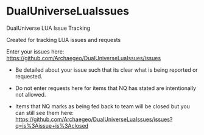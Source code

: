 # DualUniverseLuaIssues
DualUniverse LUA Issue Tracking

Created for tracking LUA issues and requests

Enter your issues here:
https://github.com/Archaegeo/DualUniverseLuaIssues/issues 

* Be detailed about your issue such that its clear what is being reported or requested. 

* Do not enter requests here for items that NQ has stated are intentionally not allowed.  

* Items that NQ marks as being fed back to team will be closed but you can still see them here: https://github.com/Archaegeo/DualUniverseLuaIssues/issues?q=is%3Aissue+is%3Aclosed
